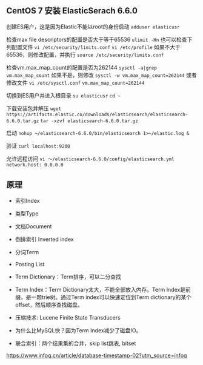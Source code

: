
## CentOS 7 安装 ElasticSerach 6.6.0
创建ES用户，这是因为Elastic不能以root的身份启动
`adduser elasticusr`

检查max file descriptors的配置是否大于等于65536
`ulimit -Hn`
也可以检查下列配置文件
`vi /etc/security/limits.conf`
`vi /etc/profile`
如果不大于65536，则修改配置，并执行
`source /etc/security/limits.conf`

检查vm.max_map_count的配置是否为262144
`sysctl -a|grep vm.max_map_count`
如果不是，则修改
`sysctl -w vm.max_map_count=262144`
或者修改文件
`vi /etc/sysctl.conf`
`vm.max_map_count=262144`

切换到ES用户并进入根目录
`su elasticusr`
`cd ~`

下载安装包并解压
`wget https://artifacts.elastic.co/downloads/elasticsearch/elasticsearch-6.6.0.tar.gz`
`tar -xzvf elasticsearch-6.6.0.tar.gz`

启动
`nohup ~/elasticsearch-6.6.0/bin/elasticsearch 1>~/elastic.log &`

验证
`curl localhost:9200`

允许远程访问
`vi ～/elasticsearch-6.6.0/config/elasticsearch.yml`
`network.host: 0.0.0.0`


## 原理
- 索引Index
- 类型Type
- 文档Document

- 倒排索引 Inverted index
- 分词Term
- Posting List
- Term Dictionary：Term排序，可以二分查找
- Term Index：Term Dictionary太大，不能全部放入内存。Term Index是前缀，是一颗trie树。通过Term index可以快速定位到Term dictionary的某个offset，然后顺序查找磁盘。
- 压缩技术: Lucene Finite State Transducers
- 为什么比MySQL快？因为Term Index减少了磁盘IO。

- 联合索引：两个结果集的合并，skip list跳表, bitset

https://www.infoq.cn/article/database-timestamp-02?utm_source=infoq



